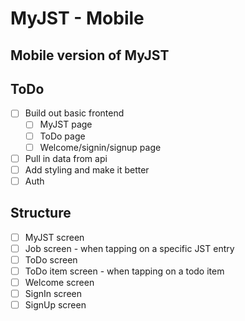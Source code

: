 # MyJST - Mobile

## Mobile version of MyJST

## ToDo
- [ ] Build out basic frontend
  - [ ] MyJST page
  - [ ] ToDo page
  - [ ] Welcome/signin/signup page
- [ ] Pull in data from api
- [ ] Add styling and make it better
- [ ] Auth

## Structure
- [ ] MyJST screen
- [ ] Job screen - when tapping on a specific JST entry
- [ ] ToDo screen
- [ ] ToDo item screen - when tapping on a todo item
- [ ] Welcome screen
- [ ] SignIn screen
- [ ] SignUp screen